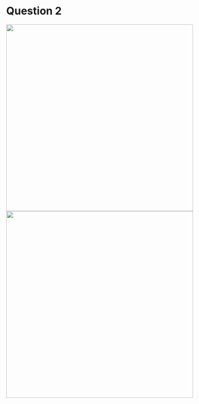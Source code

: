 # Question 2

<img src="https://github.com/Webwiznitr/DebugBattle2023v1/assets/96954448/212d015a-0400-4ceb-906c-60bd4015a4cf" width=500 />
<br/>
<img src="https://github.com/Webwiznitr/DebugBattle2023v1/assets/96954448/c821b40e-9ece-4fdd-8e41-d322ed2ab409" width=500 />



